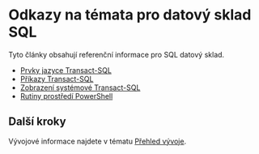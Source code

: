<properties
   pageTitle="Odkazy na témata SQL datový sklad | Microsoft Azure"
   description="Obsahu odkazy pro SQL datový sklad."
   services="sql-data-warehouse"
   documentationCenter="NA"
   authors="barbkess"
   manager="jhubbard"
   editor=""/>

<tags
   ms.service="sql-data-warehouse"
   ms.devlang="NA"
   ms.topic="article"
   ms.tgt_pltfrm="NA"
   ms.workload="data-services"
   ms.date="08/08/2016"
   ms.author="barbkess;sonyama"/>

# <a name="reference-topics-for-sql-data-warehouse"></a>Odkazy na témata pro datový sklad SQL

Tyto články obsahují referenční informace pro SQL datový sklad.

- [Prvky jazyce Transact-SQL][]
- [Příkazy Transact-SQL][]
- [Zobrazení systémové Transact-SQL][]
- [Rutiny prostředí PowerShell][]



## <a name="next-steps"></a>Další kroky
Vývojové informace najdete v tématu [Přehled vývoje][].

<!--Image references-->

<!--Article references-->
[Přehled vývoje]: sql-data-warehouse-overview-develop.md
[Prvky jazyce Transact-SQL]: sql-data-warehouse-reference-tsql-language-elements.md
[Příkazy Transact-SQL]: sql-data-warehouse-reference-tsql-statements.md
[Zobrazení systémové Transact-SQL]: sql-data-warehouse-reference-tsql-system-views.md
[Rutiny prostředí PowerShell]: sql-data-warehouse-reference-powershell-cmdlets.md


<!--MSDN references-->
